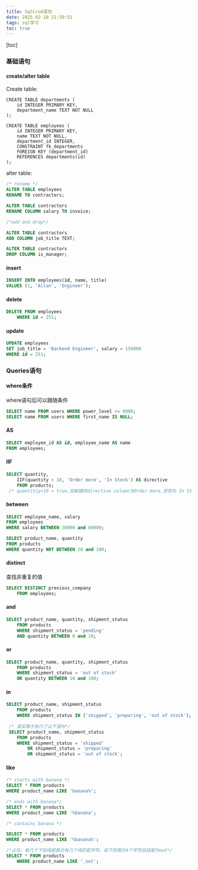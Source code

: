 ```yaml
---
title: SqlCrud语句
date: 2025-02-10 21:59:51
tags: sql学习
toc: true
---
```


[toc]

### 基础语句

#### create/alter table

Create table:

```sqlite
CREATE TABLE departments (
    id INTEGER PRIMARY KEY,
    department_name TEXT NOT NULL
);

CREATE TABLE employees (
    id INTEGER PRIMARY KEY,
    name TEXT NOT NULL,
    department_id INTEGER,
    CONSTRAINT fk_departments
    FOREIGN KEY (department_id)
    REFERENCES departments(id)
);
```

alter table:

```sql
/* rename */
ALTER TABLE employees
RENAME TO contractors;

ALTER TABLE contractors
RENAME COLUMN salary TO invoice;

/*add and drop*/

ALTER TABLE contractors
ADD COLUMN job_title TEXT;

ALTER TABLE contractors
DROP COLUMN is_manager;
```

#### insert

```sql
INSERT INTO employees(id, name, title)
VALUES (1, 'Allan', 'Engineer');
```

#### delete

```sql
DELETE FROM employees
    WHERE id = 251;
```

#### update

```sql
UPDATE employees
SET job_title = 'Backend Engineer', salary = 150000
WHERE id = 251;
```

### Queries语句

#### where条件

where语句后可以跟随条件

```sql
SELECT name FROM users WHERE power_level >= 9000;
SELECT name FROM users WHERE first_name IS NULL;
```

#### AS

```sql
SELECT employee_id AS id, employee_name AS name
FROM employees;
```

#### IIF

```sql
SELECT quantity,
    IIF(quantity < 10, 'Order more', 'In Stock') AS directive
    FROM products;
 /* quantitiy<10 = true,则新建的directive column为Order more,否则为 In Stock */
```

#### between

```sql
SELECT employee_name, salary
FROM employees
WHERE salary BETWEEN 30000 and 60000;

SELECT product_name, quantity
FROM products
WHERE quantity NOT BETWEEN 20 and 100;
```

#### distinct

查找非重复的值

```sql
SELECT DISTINCT previous_company
    FROM employees;
```

#### and

```sql
SELECT product_name, quantity, shipment_status
    FROM products
    WHERE shipment_status = 'pending'
    AND quantity BETWEEN 0 and 10;
```

#### or

```sql
SELECT product_name, quantity, shipment_status
    FROM products
    WHERE shipment_status = 'out of stock'
    OR quantity BETWEEN 10 and 100;
```

#### in

```sql
SELECT product_name, shipment_status
    FROM products
    WHERE shipment_status IN ('shipped', 'preparing', 'out of stock');
    
 /* 其实等于执行了以下语句*/
 SELECT product_name, shipment_status
    FROM products
    WHERE shipment_status = 'shipped'
        OR shipment_status = 'preparing'
        OR shipment_status = 'out of stock';
```

#### like

```sql
/* starts with banana */
SELECT * FROM products
WHERE product_name LIKE 'banana%';

/* ends with banana*/
SELECT * FROM products
WHERE product_name LIKE '%banana';

/* contains banana */

SELECT * FROM products
WHERE product_name LIKE '%banana%';

/*占位，有几个下划线就表示有几个待匹配字符，如下则表示4个字符且结尾为oot*/
SELECT * FROM products
    WHERE product_name LIKE '_oot';
    
 
```

